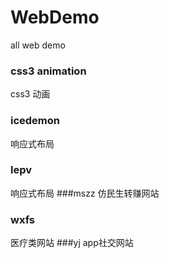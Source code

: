 # WebDemo
all web demo
### css3 animation
css3 动画
### icedemon
响应式布局
### lepv
响应式布局
###mszz
仿民生转赚网站
### wxfs
医疗类网站
###yj
app社交网站
